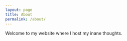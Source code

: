 ```yaml
---
layout: page
title: About
permalink: /about/
---
```


Welcome to my website where I host my inane thoughts.
